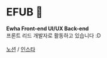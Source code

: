 # EFUB 🍻
**Ewha Front-end UI/UX Back-end**<br>
프론트 리드 개발자로 활동하고 있습니다 :D<br><br>
[노션](https://www.notion.so/EFUB-d5a045a85801423fa49d85a0e7611d22) / 
[인스타](https://www.instagram.com/ewha_efub/?hl=ko)
